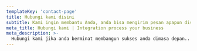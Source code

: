 ```yaml
---
templateKey: 'contact-page'
title: Hubungi kami disini
subtitle: Kami ingin membantu Anda, anda bisa mengirim pesan apapun disini...
meta_title: Hubungi kami | Integration process your business
meta_description: >-
  Hubungi kami jika anda berminat membangun sukses anda dimasa depan..
---
```


